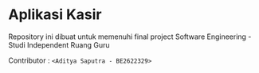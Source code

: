 # Aplikasi Kasir
Repository ini dibuat untuk memenuhi final project Software Engineering - Studi Independent Ruang Guru

Contributor :
`<Aditya Saputra - BE2622329>`